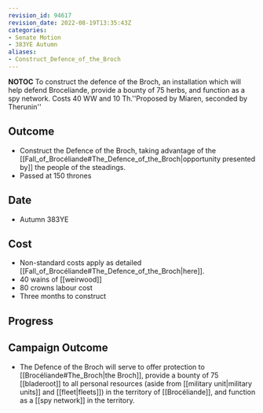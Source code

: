 ```yaml
---
revision_id: 94617
revision_date: 2022-08-19T13:35:43Z
categories:
- Senate Motion
- 383YE Autumn
aliases:
- Construct_Defence_of_the_Broch
---
```



__NOTOC__
To construct the defence of the Broch, an installation which will help defend Broceliande, provide a bounty of 75 herbs, and function as a spy network. Costs 40 WW and 10 Th.''Proposed by Miaren, seconded by Therunin''
## Outcome
* Construct the Defence of the Broch, taking advantage of the [[Fall_of_Brocéliande#The_Defence_of_the_Broch|opportunity presented by]] the people of the steadings.
* Passed at 150 thrones
## Date
* Autumn 383YE
## Cost
* Non-standard costs apply as detailed [[Fall_of_Brocéliande#The_Defence_of_the_Broch|here]].
* 40 wains of [[weirwood]]
* 80 crowns labour cost
* Three months to construct
## Progress

## Campaign Outcome
* The Defence of the Broch will serve to offer protection to [[Brocéliande#The_Broch|the Broch]], provide a bounty of 75 [[bladeroot]] to all personal resources (aside from [[military unit|military units]] and [[fleet|fleets]]) in the territory of [[Brocéliande]], and function as a [[spy network]] in the territory.